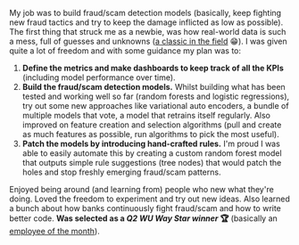 My job was to build fraud/scam detection models (basically, keep fighting new fraud tactics and try to keep the damage inflicted as low as possible). The first thing that struck me as a newbie, was how real-world data is such a mess, full of guesses and unknowns ([a classic in the field](https://external-preview.redd.it/gEOa_rk0tKWUdzrbu7CylfvbJ3wRVTwkT1BjbPfu7UY.jpg?auto=webp&s=0e4addf4322bbfe243cb4a46faaa21f373b37929) 😁). I was given quite a lot of freedom and with some guidance my plan was to:

1. **Define the metrics and make dashboards to keep track of all the KPIs** (including model performance over time).
2. **Build the fraud/scam detection models.** Whilst building what has been tested and working well so far (random forests and logistic regressions), try out some new approaches like variational auto encoders, a bundle of multiple models that vote, a model that retrains itself regularly. Also improved on feature creation and selection algorithms (pull and create as much features as possible, run algorithms to pick the most useful).
3. **Patch the models by introducing hand-crafted rules.** I'm proud I was able to easily automate this by creating a custom random forest model that outputs simple rule suggestions (tree nodes) that would patch the holes and stop freshly emerging fraud/scam patterns.

Enjoyed being around (and learning from) people who new what they're doing. Loved the freedom to experiment and try out new ideas. Also learned a bunch about how banks continuously fight fraud/scam and how to write better code. **Was selected as a *Q2 WU Way Star winner* 🏆** (basically an [employee of the month](https://youtu.be/BFs2DNJavio?t=68)).
